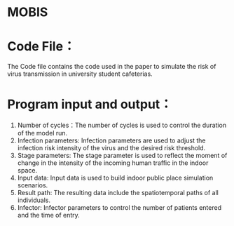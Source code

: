 # MOBIS
# Code File：
The Code file contains the code used in the paper to simulate the risk of virus transmission in university student cafeterias.
# Program input and output： 
1. Number of cycles：The number of cycles is used to control the duration of the model run.
2. Infection parameters: Infection parameters are used to adjust the infection risk intensity of the virus and the desired risk threshold.
3. Stage parameters: The stage parameter is used to reflect the moment of change in the intensity of the incoming human traffic in the indoor space.
4. Input data: Input data is used to build indoor public place simulation scenarios.
5. Result path: The resulting data include the spatiotemporal paths of all individuals.
6. Infector: Infector parameters to control the number of patients entered and the time of entry.
